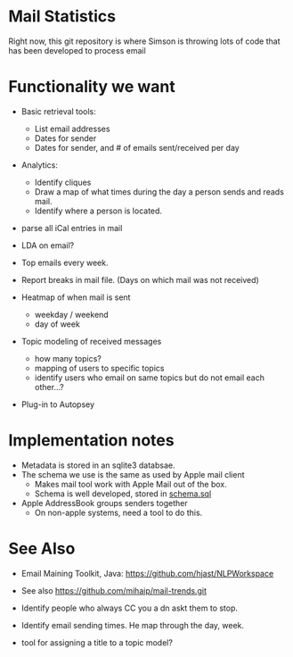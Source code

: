 # Mail Statistics
Right now, this git repository is where Simson is throwing lots of code that has been developed to process email

# Functionality we want
* Basic retrieval tools:
  - List email addresses
  - Dates for sender
  - Dates for sender, and # of emails sent/received per day

* Analytics:
  - Identify cliques
  - Draw a map of what times during the day a person sends and reads mail.
  - Identify where a person is located.

* parse all iCal entries in mail
* LDA on email? 
* Top emails every week.


* Report breaks in mail file. (Days on which mail was not received)
* Heatmap of when mail is sent
  - weekday / weekend
  - day of week

* Topic modeling of received messages
  - how many topics?
  - mapping of users to specific topics
  - identify users who email on same topics but do not email each other...?

* Plug-in to Autopsey

# Implementation notes

* Metadata is stored in an sqlite3 databsae.
* The schema we use is the same as used by Apple mail client
  - Makes mail tool  work with Apple Mail out of the box.
  - Schema is well developed, stored in [schema.sql](schema.sql)
* Apple AddressBook groups senders together
  - On non-apple systems, need a tool to do this.



# See Also
* Email Maining Toolkit, Java: https://github.com/hjast/NLPWorkspace
* See also https://github.com/mihaip/mail-trends.git

* Identify people who always CC you a dn askt them to stop.
* Identify email sending times. He map through the day, week.
* tool for assigning a title to a topic model?
